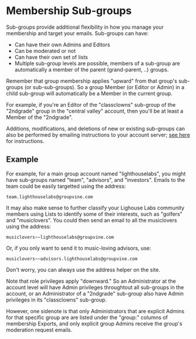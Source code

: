 # Membership Sub-groups

Sub-groups provide additional flexibility in how you manage your
membership and target your emails.  Sub-groups can have:

* Can have their own Admins and Editors
* Can be moderated or not
* Can have their own set of lists
* Multiple sub-group levels are possible, members of a sub-group are
  automatically a member of the parent (grand-parent, ..) groups.

<span class="support"> 
Remember that group membership applies "upward" from that group's
sub-groups (or sub-sub-groups).  So a group Member (or Editor or
Admin) in a child sub-group will automatically be a Member in the
current group.

For example, if you're an Editor of the "classclowns" sub-group of the
"2ndgrade" group in the "central valley" account, then you'll be at
least a Member of the "2ndgrade".
</span>

<span class="adv">  <!-- START ADVANCED -->

Additions, modifications, and deletions of new or existing sub-groups
can also be performed by emailing instructions to your account server; 
[see here](./emailactions?gv-qargs=0) for instructions.


</span>  <!-- END ADVANCED -->



## Example

For example, for a main group account named "lighthouselabs", you might
have sub-groups named "team", "advisors", and "investors".  Emails to
the team could be easily targetted using the address:

```
team.lighthouselabs@groupvine.com
```

It may also make sense to further classify your Lighouse Labs community
members using Lists to identify some of their interests, such as
"golfers" and "musiclovers".  You could then send an email to all the
musiclovers using the address:

```
musiclovers~~lighthouselabs@groupvine.com
```

Or, if you only want to send it to music-loving advisors, use:

```
musiclovers~~advisors.lighthouselabs@groupvine.com
```

Don't worry, you can always use the address helper on the site.

<span class="adv">
Note that role privileges apply "downward." So an
Administrator at the account level will have Admin privileges
throughtout all sub-groups in the account, or an Administrator of a
"2ndgrade" sub-group also have Admin privileges in its "classclowns"
sub-group.   

However, one sidenote is that only Administrators that are explicit
Admins for that specific group are are listed under the "group:"
columns of membership Exports, and only explicit group Admins receive
the group's moderation request emails.
</span>
